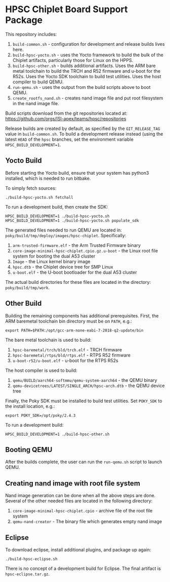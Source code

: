 HPSC Chiplet Board Support Package
==================================

This repository includes:

1. `build-common.sh` - configuration for development and release builds lives here.
1. `build-hpsc-yocto.sh` - uses the Yocto framework to build the bulk of the Chiplet artifacts, particularly those for Linux on the HPPS.
1. `build-hpsc-other.sh` - builds additional artifacts.
Uses the ARM bare metal toolchain to build the TRCH and R52 firmware and u-boot for the R52s.
Uses the Yocto SDK toolchain to build test utilities.
Uses the host compiler to build QEMU.
1. `run-qemu.sh` - uses the output from the build scripts above to boot QEMU.
1. `create_rootfs_nand.sh` - creates nand image file and put root filesystem in the nand image file.

Build scripts download from the git repositories located at:
https://github.com/orgs/ISI-apex/teams/hpsc/repositories

Release builds are created by default, as specified by the `GIT_RELEASE_TAG` value in `build-common.sh`.
To build a development release instead (using the latest `HEAD` of the `hpsc` branches, set the environment variable `HPSC_BUILD_DEVELOPMENT=1`.

Yocto Build
-----------

Before starting the Yocto build, ensure that your system has python3 installed, which is needed to run bitbake.

To simply fetch sources:

	./build-hpsc-yocto.sh fetchall

To run a development build, then create the SDK:

	HPSC_BUILD_DEVELOPMENT=1 ./build-hpsc-yocto.sh
	HPSC_BUILD_DEVELOPMENT=1 ./build-hpsc-yocto.sh populate_sdk

The generated files needed to run QEMU are located in: `poky/build/tmp/deploy/images/hpsc-chiplet`.
Specifically:

1. `arm-trusted-firmware.elf` - the Arm Trusted Firmware binary
1. `core-image-minimal-hpsc-chiplet.cpio.gz.u-boot` - the Linux root file system for booting the dual A53 cluster
1. `Image` - the Linux kernel binary image
1. `hpsc.dtb` - the Chiplet device tree for SMP Linux
1. `u-boot.elf` - the U-boot bootloader for the dual A53 cluster

The actual build directories for these files are located in the directory: `poky/build/tmp/work`.

Other Build
-----------

Building the remaining components has additional prerequisites.
First, the ARM baremetal toolchain bin directory must be on `PATH`, e.g.:

	export PATH=$PATH:/opt/gcc-arm-none-eabi-7-2018-q2-update/bin

The bare metal toolchain is used to build:

1. `hpsc-baremetal/trch/bld/trch.elf` - TRCH firmware
1. `hpsc-baremetal/rtps/bld/rtps.elf` - RTPS R52 firmware
1. `u-boot-r52/u-boot.elf` - u-boot for the RTPS R52s

The host compiler is used to build:

1. `qemu/BUILD/aarch64-softmmu/qemu-system-aarch64` - the QEMU binary
1. `qemu-devicetrees/LATEST/SINGLE_ARCH/hpsc-arch.dtb` - the QEMU device tree

Finally, the Poky SDK must be installed to build test utilities.
Set `POKY_SDK` to the install location, e.g.:

	export POKY_SDK=/opt/poky/2.4.3

To run a development build:

	HPSC_BUILD_DEVELOPMENT=1 ./build-hpsc-other.sh

Booting QEMU
------------

After the builds complete, the user can run the `run-qemu.sh` script to launch QEMU.

Creating nand image with root file system
------------

Nand image generation can be done when all the above steps are done. 
Several of the other needed files are located in the following directory:

1. `core-image-minimal-hpsc-chiplet.cpio` - archive file of the root file system
1. `qemu-nand-creator` - The binary file which generates empty nand image

Eclipse
-------

To download eclipse, install additional plugins, and package up again:

	./build-hpsc-eclipse.sh

There is no concept of a development build for Eclipse.
The final artifact is `hpsc-eclipse.tar.gz`.
